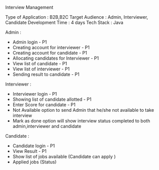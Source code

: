 Interview Management


Type of Application : B2B,B2C
Target Audience : Admin, Interviewer, Candidate
Development Time : 4 days
Tech Stack : Java


Admin : 
* Admin login - P1
* Creating account for interviewer - P1
* Creating account for candidate - P1
* Allocating candidates for Interviewer - P1
* View list of candidate - P1
* View list of interviewer - P1
* Sending result to candidate - P1


Interviewer : 
* Interviewer login - P1
* Showing list of candidate allotted - P1
* Enter Score for candidate - P1
* Not Available option to send Admin that he/she not available to take interview
* Mark as done option will show interview status completed to both admin,interviewer and candidate


Candidate : 
* Candidate login - P1
* View Result - P1
* Show list of jobs available (Candidate can apply )
* Applied jobs (Status)

